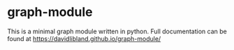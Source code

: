 # graph-module
This is a minimal graph module written in python. Full documentation can be found at https://davidlibland.github.io/graph-module/
